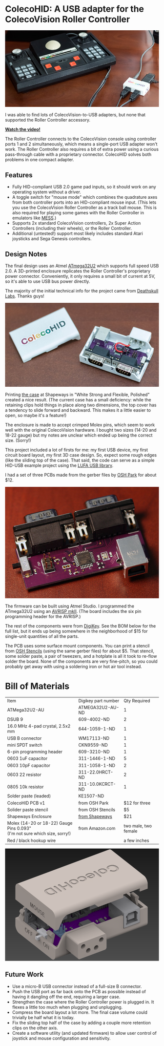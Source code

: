 # ColecoHID: A USB adapter for the ColecoVision Roller Controller

![Finished board](images/roller-controller.jpg)

I was able to find lots of ColecoVision-to-USB adapters, but none that supported the Roller Controller accessory.

**[Watch the video!](https://youtu.be/rTsxjneUAzo)**

The Roller Controller connects to the ColecoVision console using controller ports 1 and 2 simultaneously, which means a single-port USB adapter won't work.  The Roller Controller also requires a bit of extra power using a curious pass-through cable with a proprietary connector.  ColecoHID solves both problems in one compact adapter.

## Features

- Fully HID-compliant USB 2.0 game pad inputs, so it should work on any operating system without a driver.
- A toggle switch for "mouse mode" which combines the quadrature axes from both controller ports into an HID-compliant mouse input.  (This lets you use the ColecoVision Roller Controller as a track ball mouse.  This is also required for playing some games with the Roller Controller in emulators like [MESS](http://www.mess.org/).)         
- Supports 2x standard ColecoVision controllers, 2x Super Action Controllers (including their wheels), or the Roller Controller.
- Additional (untested!) support most likely includes standard Atari joysticks and Sega Genesis controllers.

## Design Notes

The final design uses an Atmel [ATmega32U2](http://www.atmel.com/devices/ATMEGA32U2.aspx) which supports full speed USB 2.0.  A 3D-printed enclosure replicates the Roller Controller's proprietary power connector.  Conveniently, it only requires a small bit of current at 5V, so it's able to use USB bus power directly.

The majority of the initial technical info for the project came from [Deathskull Labs](http://arcarc.xmission.com/Web%20Archives/Deathskull%20(May-2006)/games/tech/index.html).  Thanks guys!

![Finished board](images/open-top.jpg)

Printing [the case](http://www.shapeways.com/product/W9YRKPY3Y) at Shapeways in "White Strong and Flexible, Polished" created a nice result.  (The current case has a small deficiency: while the retaining clips hold things in place along two dimensions, the top cover has a tendency to slide forward and backward.  This makes it a little easier to open, so maybe it's a feature!)    

The enclosure is made to accept crimped Molex pins, which seem to work well with the original ColecoVision hardware.  I bought two sizes (14-20 and 18-22 gauge) but my notes are unclear which ended up being the correct size.  (Sorry!)

This project included a lot of firsts for me: my first USB device, my first circuit board layout, my first 3D case design.  So, expect some rough edges (like the sliding top of the case).  That said, the code can serve as a simple HID-USB example project using the [LUFA USB library](http://www.lufa-lib.org).

I had a set of three PCBs made from the gerber files by [OSH Park](https://oshpark.com/) for about $12.

![Finished board](images/board.jpg)

The firmware can be built using Atmel Studio.  I programmed the ATmega32U2 using an [AVRISP mkII](http://www.atmel.com/tools/AVRISPMKII.aspx).  (The board includes the six pin programming header for the AVRISP.)

The rest of the components were from [DigiKey](http://www.digikey.com/).  See the BOM below for the full list, but it ends up being somewhere in the neighborhood of $15 for single-unit quantities of all the parts. 

The PCB uses some surface mount components.  You can print a stencil from [OSH Stencils](https://www.oshstencils.com/) (using the same gerber files) for about $5.  That stencil, some solder paste, a pair of tweezers, and a hotplate is all it took to re-flow solder the board.  None of the components are very fine-pitch, so you could probably get away with using a soldering iron or hot air tool instead. 

# Bill of Materials

<table>
    <tr>
        <td>Item</td>
		<td>Digikey part number</td>
		<td>Qty Required</td>
    </tr>
    <tr>
        <td>ATMega32U2-AU</td>
        <td>ATMEGA32U2-AU-ND</td>
        <td>1</td>
    </tr>
    <tr>
        <td>DSUB 9</td>
        <td>609-4002-ND</td>
        <td>2</td>
    </tr>
    <tr>
        <td>16.0 MHz 4-pad crystal, 2.5x2 mm</td>
        <td>644-1059-1-ND</td>
        <td>1</td>
    </tr>
    <tr>
        <td>USB B connector</td>
        <td>WM17113-ND</td>
        <td>1</td>
    </tr>
    <tr>
        <td>mini SPDT switch</td>
        <td>CKN9559-ND</td>
        <td>1</td>
    </tr>
    <tr>
        <td>6-pin programming header</td>
        <td>609-3210-ND</td>
        <td>1</td>
    </tr>
    <tr>
        <td>0603 1uF capacitor</td>
        <td>311-1446-1-ND</td>
        <td>5</td>
    </tr>
    <tr>
        <td>0603 10pF capacitor</td>
        <td>311-1058-1-ND</td>
        <td>2</td>
    </tr>
    <tr>
        <td>0603 22 resistor</td>
        <td>311-22.0HRCT-ND</td>
        <td>2</td>
    </tr>
    <tr>
        <td>0805 10k resistor</td>
        <td>311-10.0KCRCT-ND</td>
        <td>1</td>
    </tr>
    <tr>
        <td>Solder paste (leaded)</td>
        <td>KE1507-ND</td>
        <td></td>
    </tr>
    <tr>
        <td>ColecoHID PCB v1</td>
        <td>from OSH Park</td>
        <td>$12 for three</td>
    </tr>
    <tr>
        <td>Solider paste stencil</td>
        <td>from OSH Stencils</td>
        <td>$5</td>
    </tr>
    <tr>
        <td>Shapeways Enclosure</td>
        <td><a href="http://www.shapeways.com/product/W9YRKPY3Y">from Shapeways</a></td>
        <td>$21</td>
    </tr>
    <tr>
        <td>Molex (14-20 or 18-22) Gauge Pins 0.093"<br/>(I'm not sure which size, sorry!)</td>
        <td>from Amazon.com</td>
        <td>two male, two female</td>
    </tr>
    <tr>
        <td>Red / black hookup wire</td>
        <td></td>
        <td>a few inches</td>
    </tr>
</table>

![Enclosure rendering](images/rendering.png)

## Future Work

- Use a micro-B USB connector instead of a full-size B connector.
- Push the USB port as far back onto the PCB as possible instead of having it dangling off the end, requiring a larger case.
- Strengthen the case where the Roller Controller power is plugged in.  It flexes a little too much when plugging and unplugging. 
- Compress the board layout a lot more.  The final case volume could trivially be half what it is today.
- Fix the sliding top half of the case by adding a couple more retention clips on the other axis.
- Create a software utility (and updated firmware) to allow user control of joystick and mouse configuration and sensitivity.
